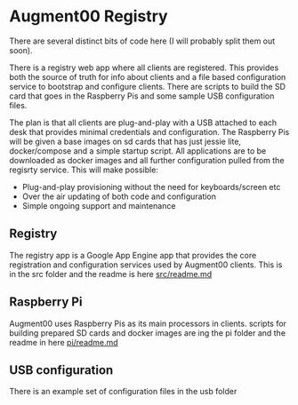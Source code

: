 # Augment00 Registry

There are several distinct bits of code here (I will probably split them out soon).

There is a registry web app where all clients are registered.
This provides both the source of truth for info about clients and a file based configuration service to bootstrap and configure clients.
There are scripts to build the SD card that goes in the Raspberry Pis and some sample USB configuration files.

The plan is that all clients are plug-and-play with a USB attached to each desk that provides minimal credentials and configuration.
The Raspberry Pis will be given a base images on sd cards that has just jessie lite, docker/compose and a simple startup script.
All applications are to be downloaded as docker images and all further configuration pulled from the regisrty service.
This will make possible:

- Plug-and-play provisioning without the need for keyboards/screen etc
- Over the air updating of both code and configuration
- Simple ongoing support and maintenance

## Registry

The registry app is a Google App Engine app that provides the core registration and configuration services used by Augment00 clients.
This is in the src folder and the readme is here [src/readme.md](src/readme.md)

## Raspberry Pi

Augment00 uses Raspberry Pis as its main processors in clients. scripts for building prepared SD cards and docker images are ing the pi
folder and the readme in here [pi/readme.md](pi/readme.md)

## USB configuration

There is an example set of configuration files in the usb folder